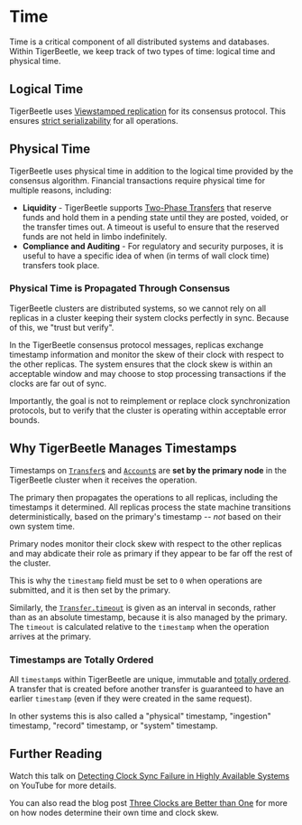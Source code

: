 # Time

Time is a critical component of all distributed systems and databases. Within TigerBeetle, we keep
track of two types of time: logical time and physical time.

## Logical Time

TigerBeetle uses [Viewstamped replication](https://pmg.csail.mit.edu/papers/vr-revisited.pdf) for
its consensus protocol. This ensures
[strict serializability](http://www.bailis.org/blog/linearizability-versus-serializability/) for all
operations.

## Physical Time

TigerBeetle uses physical time in addition to the logical time provided by the consensus algorithm.
Financial transactions require physical time for multiple reasons, including:

- **Liquidity** - TigerBeetle supports [Two-Phase Transfers](./two-phase-transfers.md) that reserve
  funds and hold them in a pending state until they are posted, voided, or the transfer times out. A
  timeout is useful to ensure that the reserved funds are not held in limbo indefinitely.
- **Compliance and Auditing** - For regulatory and security purposes, it is useful to have a
  specific idea of when (in terms of wall clock time) transfers took place.

### Physical Time is Propagated Through Consensus

TigerBeetle clusters are distributed systems, so we cannot rely on all replicas in a cluster keeping
their system clocks perfectly in sync. Because of this, we "trust but verify".

In the TigerBeetle consensus protocol messages, replicas exchange timestamp information and monitor
the skew of their clock with respect to the other replicas. The system ensures that the clock skew
is within an acceptable window and may choose to stop processing transactions if the clocks are far
out of sync.

Importantly, the goal is not to reimplement or replace clock synchronization protocols, but to
verify that the cluster is operating within acceptable error bounds.

## Why TigerBeetle Manages Timestamps

Timestamps on [`Transfer`s](../reference/transfer.md#timestamp) and
[`Account`s](../reference/account.md#timestamp) are **set by the primary node** in the
TigerBeetle cluster when it receives the operation.

The primary then propagates the operations to all replicas, including the timestamps it determined.
All replicas process the state machine transitions deterministically, based on the primary's
timestamp -- _not_ based on their own system time.

Primary nodes monitor their clock skew with respect to the other replicas and may abdicate their
role as primary if they appear to be far off the rest of the cluster.

This is why the `timestamp` field must be set to `0` when operations are submitted, and it is then
set by the primary.

Similarly, the [`Transfer.timeout`](../reference/transfer.md#timeout) is given as an interval
in seconds, rather than as an absolute timestamp, because it is also managed by the primary. The
`timeout` is calculated relative to the `timestamp` when the operation arrives at the primary.

### Timestamps are Totally Ordered

All `timestamp`s within TigerBeetle are unique, immutable and
[totally ordered](https://book.mixu.net/distsys/time.html). A transfer that is created before another
transfer is guaranteed to have an earlier `timestamp` (even if they were created in the same
request).

In other systems this is also called a "physical" timestamp, "ingestion" timestamp, "record"
timestamp, or "system" timestamp.

## Further Reading

Watch this talk on
[Detecting Clock Sync Failure in Highly Available Systems](https://youtu.be/7R-Iz6sJG6Q?si=9sD2TpfD29AxUjOY)
on YouTube for more details.

You can also read the blog post
[Three Clocks are Better than One](https://tigerbeetle.com/blog/2021-08-30-three-clocks-are-better-than-one)
for more on how nodes determine their own time and clock skew.
